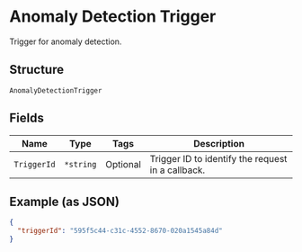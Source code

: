 
# Anomaly Detection Trigger

Trigger for anomaly detection.

## Structure

`AnomalyDetectionTrigger`

## Fields

| Name | Type | Tags | Description |
|  --- | --- | --- | --- |
| `TriggerId` | `*string` | Optional | Trigger ID to identify the request in a callback. |

## Example (as JSON)

```json
{
  "triggerId": "595f5c44-c31c-4552-8670-020a1545a84d"
}
```

